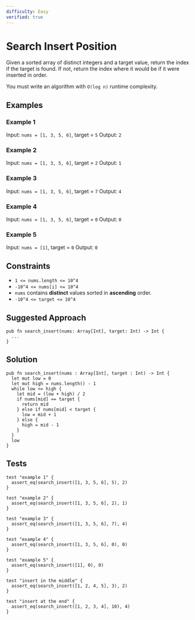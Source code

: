 ```yaml
---
difficulty: Easy
verified: true
---
```


# Search Insert Position

Given a sorted array of distinct integers and a target value, return the index if the target is found. If not, return the index where it would be if it were inserted in order.

You must write an algorithm with `O(log n)` runtime complexity.

## Examples

### Example 1

Input: `nums = [1, 3, 5, 6]`, target = `5`
Output: `2`

### Example 2

Input: `nums = [1, 3, 5, 6]`, target = `2`
Output: `1`

### Example 3

Input: `nums = [1, 3, 5, 6]`, target = `7`
Output: `4`

### Example 4

Input: `nums = [1, 3, 5, 6]`, target = `0`
Output: `0`

### Example 5

Input: `nums = [1]`, target = `0`
Output: `0`

## Constraints

- `1 <= nums.length <= 10^4`
- `-10^4 <= nums[i] <= 10^4`
- `nums` contains **distinct** values sorted in **ascending** order.
- `-10^4 <= target <= 10^4`

## Suggested Approach

```mbt nocheck
pub fn search_insert(nums: Array[Int], target: Int) -> Int {
  ...
}
```

## Solution

```mbt
pub fn search_insert(nums : Array[Int], target : Int) -> Int {
  let mut low = 0
  let mut high = nums.length() - 1
  while low <= high {
    let mid = (low + high) / 2
    if nums[mid] == target {
      return mid
    } else if nums[mid] < target {
      low = mid + 1
    } else {
      high = mid - 1
    }
  }
  low
}
```

## Tests

```moonbit
test "example 1" {
  assert_eq(search_insert([1, 3, 5, 6], 5), 2)
}

test "example 2" {
  assert_eq(search_insert([1, 3, 5, 6], 2), 1)
}

test "example 3" {
  assert_eq(search_insert([1, 3, 5, 6], 7), 4)
}

test "example 4" {
  assert_eq(search_insert([1, 3, 5, 6], 0), 0)
}

test "example 5" {
  assert_eq(search_insert([1], 0), 0)
}

test "insert in the middle" {
  assert_eq(search_insert([1, 2, 4, 5], 3), 2)
}

test "insert at the end" {
  assert_eq(search_insert([1, 2, 3, 4], 10), 4)
}
```
